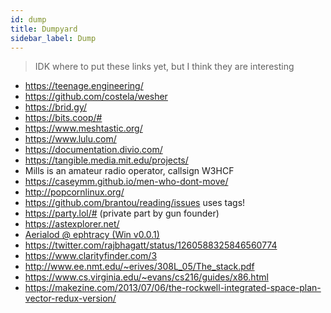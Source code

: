 ```yaml
---
id: dump
title: Dumpyard
sidebar_label: Dump
---
```


> IDK where to put these links yet, but I think they are interesting

- https://teenage.engineering/
- https://github.com/costela/wesher
- https://brid.gy/
- https://bits.coop/#
- https://www.meshtastic.org/
- https://www.lulu.com/
- https://documentation.divio.com/
- https://tangible.media.mit.edu/projects/
- Mills is an amateur radio operator, callsign W3HCF
- https://caseymm.github.io/men-who-dont-move/
- http://popcornlinux.org/
- https://github.com/brantou/reading/issues uses tags!
- https://party.lol/# (private part by gun founder)
- https://astexplorer.net/
- [Aerialod @ ephtracy (Win v0.0.1)](https://ephtracy.github.io/index.html?page=aerialod#ss-carousel_ss)
- https://twitter.com/rajbhagatt/status/1260588325846560774
- https://www.clarityfinder.com/3
- http://www.ee.nmt.edu/~erives/308L_05/The_stack.pdf
- https://www.cs.virginia.edu/~evans/cs216/guides/x86.html
- https://makezine.com/2013/07/06/the-rockwell-integrated-space-plan-vector-redux-version/
